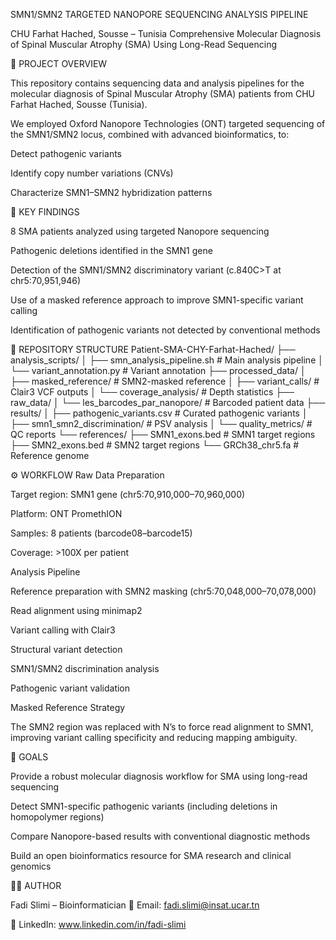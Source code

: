 SMN1/SMN2 TARGETED NANOPORE SEQUENCING ANALYSIS PIPELINE

CHU Farhat Hached, Sousse – Tunisia
Comprehensive Molecular Diagnosis of Spinal Muscular Atrophy (SMA) Using Long-Read Sequencing

📌 PROJECT OVERVIEW

This repository contains sequencing data and analysis pipelines for the molecular diagnosis of Spinal Muscular Atrophy (SMA) patients from CHU Farhat Hached, Sousse (Tunisia).

We employed Oxford Nanopore Technologies (ONT) targeted sequencing of the SMN1/SMN2 locus, combined with advanced bioinformatics, to:

Detect pathogenic variants

Identify copy number variations (CNVs)

Characterize SMN1–SMN2 hybridization patterns

🧬 KEY FINDINGS

8 SMA patients analyzed using targeted Nanopore sequencing

Pathogenic deletions identified in the SMN1 gene

Detection of the SMN1/SMN2 discriminatory variant (c.840C>T at chr5:70,951,946)

Use of a masked reference approach to improve SMN1-specific variant calling

Identification of pathogenic variants not detected by conventional methods

📂 REPOSITORY STRUCTURE
Patient-SMA-CHY-Farhat-Hached/
├── analysis_scripts/
│   ├── smn_analysis_pipeline.sh    # Main analysis pipeline
│   └── variant_annotation.py       # Variant annotation
├── processed_data/
│   ├── masked_reference/           # SMN2-masked reference
│   ├── variant_calls/              # Clair3 VCF outputs
│   └── coverage_analysis/          # Depth statistics
├── raw_data/
│   └── les_barcodes_par_nanopore/  # Barcoded patient data
├── results/
│   ├── pathogenic_variants.csv     # Curated pathogenic variants
│   ├── smn1_smn2_discrimination/   # PSV analysis
│   └── quality_metrics/            # QC reports
└── references/
    ├── SMN1_exons.bed              # SMN1 target regions
    ├── SMN2_exons.bed              # SMN2 target regions
    └── GRCh38_chr5.fa              # Reference genome

⚙️ WORKFLOW
Raw Data Preparation

Target region: SMN1 gene (chr5:70,910,000–70,960,000)

Platform: ONT PromethION

Samples: 8 patients (barcode08–barcode15)

Coverage: >100X per patient

Analysis Pipeline

Reference preparation with SMN2 masking (chr5:70,048,000–70,078,000)

Read alignment using minimap2

Variant calling with Clair3

Structural variant detection

SMN1/SMN2 discrimination analysis

Pathogenic variant validation

Masked Reference Strategy

The SMN2 region was replaced with N’s to force read alignment to SMN1, improving variant calling specificity and reducing mapping ambiguity.

🔬 GOALS

Provide a robust molecular diagnosis workflow for SMA using long-read sequencing

Detect SMN1-specific pathogenic variants (including deletions in homopolymer regions)

Compare Nanopore-based results with conventional diagnostic methods

Build an open bioinformatics resource for SMA research and clinical genomics

👨‍💻 AUTHOR

Fadi Slimi – Bioinformatician
📧 Email: fadi.slimi@insat.ucar.tn

🔗 LinkedIn: www.linkedin.com/in/fadi-slimi
